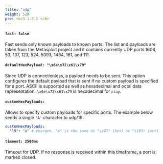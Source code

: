 ```yaml
---
title: "udp"
weight: 520
pre: <b>3.1.5.2 </b>
---
```



#### `fast: false`

Fast sends only known payloads to known ports. The list and payloads are taken from the Metasploit project and it contains currently UDP ports 1604, 53, 137, 123, 524, 5093, 1434, 161, and 111.

#### `defaultHexPayload: "\x6e\x72\x61\x79"`

Since UDP is connectionless, a payload needs to be sent. 
This option configures the default payload that is sent if no custom payload is specified for a port.
ASCII is supported as well as hexadecimal and octal data representation.
`\x6e\x72\x61\x79` is hexadecimal for `nray`.

#### `customHexPayloads: `

Allows to specify custom payloads for specific ports. The example below sends a single `'A'` character to udp/19:

~~~yaml
customHexPayloads: 
  "19": "A" # chargen. "A" is the same as "\x41" (hex) or "\101" (oct)
~~~

#### `timeout: 2500ms`

Timeout for UDP. If no response is received within this timeframe, a port is marked closed.